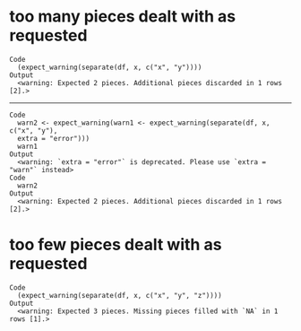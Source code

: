 # too many pieces dealt with as requested

    Code
      (expect_warning(separate(df, x, c("x", "y"))))
    Output
      <warning: Expected 2 pieces. Additional pieces discarded in 1 rows [2].>

---

    Code
      warn2 <- expect_warning(warn1 <- expect_warning(separate(df, x, c("x", "y"),
      extra = "error")))
      warn1
    Output
      <warning: `extra = "error"` is deprecated. Please use `extra = "warn"` instead>
    Code
      warn2
    Output
      <warning: Expected 2 pieces. Additional pieces discarded in 1 rows [2].>

# too few pieces dealt with as requested

    Code
      (expect_warning(separate(df, x, c("x", "y", "z"))))
    Output
      <warning: Expected 3 pieces. Missing pieces filled with `NA` in 1 rows [1].>


